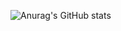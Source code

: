 ![Anurag's GitHub stats](https://github-readme-stats.vercel.app/api?username=KentaKK&show_icons=true&theme=radical&title_color=#009933&text_color=#009933&icon_color=#009933&bg_color=0d1117)
